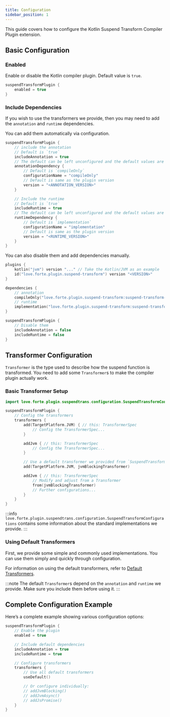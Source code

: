 ```yaml
---
title: Configuration
sidebar_position: 1
---
```


This guide covers how to configure the Kotlin Suspend Transform Compiler Plugin extension.

## Basic Configuration

### Enabled

Enable or disable the Kotlin compiler plugin.
Default value is `true`.

```kotlin
suspendTransformPlugin {
    enabled = true
}
```

### Include Dependencies

If you wish to use the transformers we provide, then you may need to add the `annotation` and `runtime` dependencies.

You can add them automatically via configuration.

```kotlin
suspendTransformPlugin {
    // include the annotation
    // Default is `true`
    includeAnnotation = true
    // The default can be left unconfigured and the default values are used exclusively.
    annotationDependency {
        // Default is `compileOnly`
        configurationName = "compileOnly"
        // Default is same as the plugin version
        version = "<ANNOTATION_VERSION>"
    }

    // Include the runtime
    // Default is `true`
    includeRuntime = true
    // The default can be left unconfigured and the default values are used exclusively.
    runtimeDependency {
        // Default is `implementation`
        configurationName = "implementation"
        // Default is same as the plugin version
        version = "<RUNTIME_VERSION>"
    }
}
```

You can also disable them and add dependencies manually.

```kotlin
plugins {
    kotlin("jvm") version "..." // Take the Kotlin/JVM as an example
    id("love.forte.plugin.suspend-transform") version "<VERSION>"
}

dependencies {
    // annotation
    compileOnly("love.forte.plugin.suspend-transform:suspend-transform-annotation:<VERSION>")
    // runtime
    implementation("love.forte.plugin.suspend-transform:suspend-transform-runtime:<VERSION>")
}

suspendTransformPlugin {
    // Disable them
    includeAnnotation = false
    includeRuntime = false
}
```

## Transformer Configuration

`Transformer` is the type used to describe how the suspend function is transformed.
You need to add some `Transformer`s to make the compiler plugin actually work.

### Basic Transformer Setup

```kotlin
import love.forte.plugin.suspendtrans.configuration.SuspendTransformConfigurations

suspendTransformPlugin {
    // Config the transformers
    transformers {
        add(TargetPlatform.JVM) { // this: TransformerSpec
            // Config the TransformerSpec...
        }

        addJvm { // this: TransformerSpec
            // Config the TransformerSpec...
        }

        // Use a default transformer we provided from `SuspendTransformConfigurations`
        add(TargetPlatform.JVM, jvmBlockingTransformer)

        addJvm { // this: TransformerSpec
            // Modify and adjust from a Transformer
            from(jvmBlockingTransformer)
            // Further configurations...
        }
    }
}
```

:::info
`love.forte.plugin.suspendtrans.configuration.SuspendTransformConfigurations`
contains some information about the standard implementations we provide.
:::


### Using Default Transformers

First, we provide some simple and commonly used implementations.
You can use them simply and quickly through configuration.

For information on using the default transformers, 
refer to [Default Transformers](default-transformers.md).

:::note
The default `Transformer`s depend on the `annotation` and `runtime` we provide.
Make sure you include them before using it.
:::


## Complete Configuration Example

Here’s a complete example showing various configuration options:

```kotlin
suspendTransformPlugin {
    // Enable the plugin
    enabled = true

    // Include default dependencies
    includeAnnotation = true
    includeRuntime = true

    // Configure transformers
    transformers {
        // Use all default transformers
        useDefault()

        // Or configure individually:
        // addJvmBlocking()
        // addJvmAsync()
        // addJsPromise()
    }
}
```
